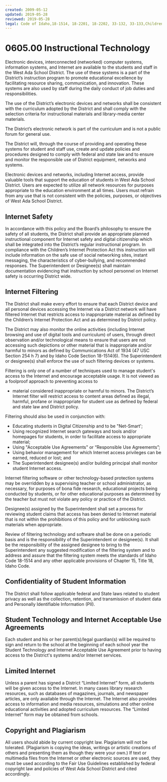 ```yaml
---
created: 2009-05-12
updated: 2019-05-28
reviewed: 2019-05-28
legal: Code of Idaho,18-1514, 18-2201, 18-2202, 33-132, 33-133,Children’s Internet Protection Act,Communications Act of 1934,
---
```


# 0605.00 Instructional Technology

Electronic devices, interconnected (networked) computer systems, information systems, and Internet are available to the students and staff in the West Ada School District. The use of these systems is a part of the District’s instruction program to promote educational excellence by facilitating resource sharing, communication, and innovation. These systems are also used by staff during the daily conduct of job duties and responsibilities.

The use of the District’s electronic devices and networks shall be consistent with the curriculum adopted by the District and shall comply with the selection criteria for instructional materials and library-media center materials.

The District’s electronic network is part of the curriculum and is not a public forum for general use.

The District will, through the course of providing and operating these systems for student and staff use, create and update policies and procedures designed to comply with federal and state law and to ensure and monitor the responsible use of District equipment, networks and systems.

Electronic devices and networks, including Internet access, provide valuable tools that support the education of students in West Ada School District. Users are expected to utilize all network resources for purposes appropriate to the education environment at all times. Users must refrain from any use that is not consistent with the policies, purposes, or objectives of West Ada School District.

## Internet Safety

In accordance with this policy and the Board’s philosophy to ensure the safety of all students, the District shall provide an appropriate planned instructional component for Internet safety and digital citizenship which shall be integrated into the District’s regular instructional program. In compliance with the Children’s Internet Protection Act this instruction will include information on the safe use of social networking sites, instant messaging, the characteristics of cyber-bullying, and recommended responses. The Superintendent or Designee(s) shall maintain documentation evidencing that instruction by school personnel on Internet safety is occurring District wide.

## Internet Filtering

The District shall make every effort to ensure that each District device and all personal devices accessing the Internet via a District network will have filtered Internet that restricts access to inappropriate material as defined by the Children’s Internet Protection Act and as determined by District policy.

The District may also monitor the online activities (including Internet browsing and use of digital tools and curriculum) of users, through direct observation and/or technological means to ensure that users are not accessing such depictions or other material that is inappropriate and/or harmful to minors as defined by Communications Act of 1934 (47 USC Section 254 h 7) and by Idaho Code Section 18-1514(6). The Superintendent or designee(s) shall enforce the use of such filtering devices or systems.

Filtering is only one of a number of techniques used to manage student's access to the Internet and encourage acceptable usage. It is not viewed as a foolproof approach to preventing access to

- material considered inappropriate or harmful to minors. The District’s Internet filter will restrict access to content areas defined as illegal, harmful, profane or inappropriate for student use as defined by federal and state law and District policy.

Filtering should also be used in conjunction with:

- Educating students in Digital Citizenship and to be "Net-Smart';
- Using recognized Internet search gateways and tools and/or homepages for students, in order to facilitate access to appropriate material;
- Using "Acceptable Use Agreements" or “Responsible Use Agreements”;
- Using behavior management for which Internet access privileges can be earned, reduced or lost; and
- The Superintendent designee(s) and/or building principal shall monitor student Internet access.

Internet filtering software or other technology-based protection systems may be overridden by a supervising teacher or school administrator, as necessary, for purposes of bona fide research, educational projects being conducted by students, or for other educational purposes as determined by the teacher but must not violate any policy or practice of the District.

Designee(s) assigned by the Superintendent shall set a process for reviewing student claims that access has been denied to Internet material that is not within the prohibitions of this policy and for unblocking such materials when appropriate.

Review of filtering technology and software shall be done on a periodic basis and is the responsibility of the Superintendent or designee(s). It shall be the responsibility of the assigned designee to bring to the Superintendent any suggested modification of the filtering system and to address and assure that the filtering system meets the standards of Idaho Code 18-1514 and any other applicable provisions of Chapter 15, Title 18, Idaho Code.

## Confidentiality of Student Information

The District shall follow applicable federal and State laws related to student privacy as well as the collection, retention, and transmission of student data and Personally Identifiable Information (PII).

## Student Technology and Internet Acceptable Use Agreements

Each student and his or her parent(s)/legal guardian(s) will be required to sign and return to the school at the beginning of each school year the Student Technology and Internet Acceptable Use Agreement prior to having access to the District's systems and/or Internet services.

## Limited Internet

Unless a parent has signed a District “Limited Internet” form, all students will be given access to the Internet. In many cases library research resources, such as databases of magazines, journals, and newspaper articles, are only available through the Internet. The Internet also provides access to information and media resources, simulations and other online educational activities and adopted curriculum resources. The “Limited Internet” form may be obtained from schools.

## Copyright and Plagiarism

All users should abide by current copyright law. Plagiarism will not be tolerated. (Plagiarism is copying the ideas, writings or artistic creations of others and presenting them as though they were your own.) If text or multimedia files from the Internet or other electronic sources are used, they must be used according to the Fair Use Guidelines established by federal copyright law and policies of West Ada School District and cited accordingly.

